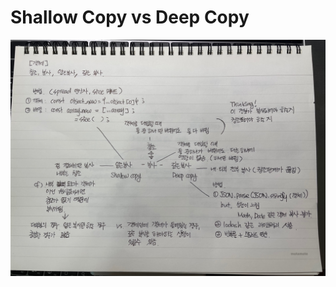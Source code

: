 # Shallow Copy vs Deep Copy

<img src="https://github.com/YooJinRa/til/blob/main/Javascript/ShallowCopy_DeepCopy.jpeg" alt="Shallow Copy vs Deep Copy" width="800">